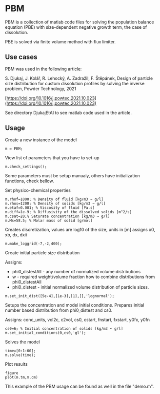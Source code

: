 # PBM
PBM is a collection of matlab code files for solving the population balance equation (PBE) with size-dependent negative growth term, the case of dissolution.

PBE is solved via finite volume method with flux limiter.

## Use cases
PBM was used in the following article:

S. Djukaj, J. Kolář, R. Lehocký, A. Zadražil, F. Štěpánek, Design of particle size distribution for custom dissolution profiles by solving the inverse problem, Powder Technology, 2021

[https://doi.org/10.1016/j.powtec.2021.10.023](https://doi.org/10.1016/j.powtec.2021.10.023)

See directory DjukajEtAl to see matlab code used in the article.

##  Usage

Create a new instance of the model

	m = PBM; 

    
View list of parameters that you have to set-up

	m.check_settings(); 


Some parameters must be setup manualy, others have initialization
functions, check bellow.

Set physico-chemical properties

	m.rhof=1000; % Density of fluid [kg/m3 ~ g/l]
	m.rhos=1200; % Density of solids [kg/m3 ~ g/l]
	m.etaf=0.001; % Viscosity of fluid [Pa.s]
	m.diff=1e-9; % Diffusivity of the dissolved solids [m^2/s]
	m.csat=20;% Saturate concentration [kg/m3 ~ g/l]
	m.Ms=58.5; % Molar mass of solid [g/mol]


Creates discretization, values are log10 of the size, units in [m]
assigns x0, xb, dx, dxii

	m.make_loggrid(-7,-2,400); 


Create initial particle size distribution

Assigns: 

- phi0_distestAll - any number of normalized volume distributions
- w               - required weight/volume fraction how to combine distributions from phi0_distestAll
- phi0_distest    - initial normalized volume distribution of particle sizes.

```
m.set_init_dist([5e-4],[1e-3],[1],[],'lognormal');
```

Setups the concentration and model initial conditions. Prepares
initial number based distribution from phi0_distest and cs0.

Assigns: conc_units, vol2c, c2vol, cs0, cstart, fnstart, fxstart, y0fx, y0fn

	cs0=6; % Initial concentration of solids [kg/m3 ~ g/l]
	m.set_initial_conditions(0,cs0,'gl');


Solves the model

	time=[0:1:60];
	m.solve(time);

Plot results
	
	figure
	plot(m.tm,m.cm)


This example of the PBM usage can be found as well in the file "demo.m".
    


